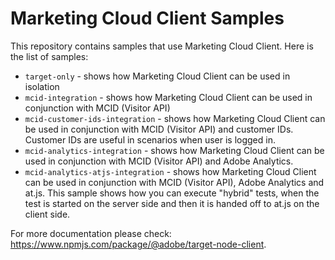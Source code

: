 # Marketing Cloud Client Samples

This repository contains samples that use Marketing Cloud Client. Here is the list of samples:
- `target-only` - shows how Marketing Cloud Client can be used in isolation
- `mcid-integration` - shows how Marketing Cloud Client can be used in conjunction with MCID (Visitor API)
- `mcid-customer-ids-integration` - shows how Marketing Cloud Client can be used in conjunction with MCID (Visitor API) and customer IDs. Customer IDs are useful in scenarios when user is logged in.
- `mcid-analytics-integration` - shows how Marketing Cloud Client can be used in conjunction with MCID (Visitor API) and Adobe Analytics.
- `mcid-analytics-atjs-integration` - shows how Marketing Cloud Client can be used in conjunction with MCID (Visitor API), Adobe Analytics and at.js. This sample shows how you can execute "hybrid" tests, when the test is started on the server side and then it is handed off to at.js on the client side.

For more documentation please check: https://www.npmjs.com/package/@adobe/target-node-client.
